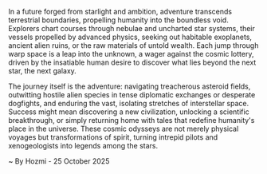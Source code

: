 
In a future forged from starlight and ambition, adventure transcends terrestrial boundaries, propelling humanity into the boundless void. Explorers chart courses through nebulae and uncharted star systems, their vessels propelled by advanced physics, seeking out habitable exoplanets, ancient alien ruins, or the raw materials of untold wealth. Each jump through warp space is a leap into the unknown, a wager against the cosmic lottery, driven by the insatiable human desire to discover what lies beyond the next star, the next galaxy.

The journey itself is the adventure: navigating treacherous asteroid fields, outwitting hostile alien species in tense diplomatic exchanges or desperate dogfights, and enduring the vast, isolating stretches of interstellar space. Success might mean discovering a new civilization, unlocking a scientific breakthrough, or simply returning home with tales that redefine humanity's place in the universe. These cosmic odysseys are not merely physical voyages but transformations of spirit, turning intrepid pilots and xenogeologists into legends among the stars.

~ By Hozmi - 25 October 2025
